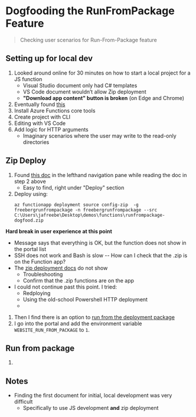 # Dogfooding the RunFromPackage Feature

>Checking user scenarios for Run-From-Package feature

## Setting up for local dev

1. Looked around online for 30 minutes on how to start a local project for a JS function
    - Visual Studio document only had C# templates
    - VS Code document wouldn’t allow Zip deployment
    - __"Download app content" button is broken__ (on Edge and Chrome)
1. Eventually found [this](https://docs.microsoft.com/en-us/azure/azure-functions/functions-create-first-azure-function-azure-cli) 
1. Install Azure Functions core tools
1. Create project with CLI
1. Editing with VS Code
1. Add logic for HTTP arguments
    - Imaginary scenarios where the user may write to the read-only directories

## Zip Deploy

1. Found [this doc](https://docs.microsoft.com/en-us/azure/azure-functions/deployment-zip-push) in the lefthand navigation pane while reading the doc in step 2 above
    - Easy to find, right under "Deploy" section
1. Deploy using:
    ```
    az functionapp deployment source config-zip  -g freebergrunfrompackage -n freebergrunfrompackage --src C:\Users\jafreebe\Desktop\demos\functions\runfrompackage-dogfood.zip
    ```

__Hard break in user experience at this point__
- Message says that everything is OK, but the function does not show in the portal list
- SSH does not work and Bash is slow -- How can I check that the .zip is on the Function app?
- The [zip deployment docs](https://docs.microsoft.com/en-us/azure/azure-functions/deployment-zip-push) do not show
    - Troubleshooting
    - Confirm that the .zip functions are on the app
- I could not continue past this point. I tried:
    - Redploying
    - Using the old-school Powershell HTTP deployment
    - 

1. Then I find there is an option to [run from the deployment package](https://docs.microsoft.com/en-us/azure/azure-functions/deployment-zip-push#run-functions-from-the-deployment-package)
1. I go into the portal and add the environment variable `WEBSITE_RUN_FROM_PACKAGE` to `1`.

## Run from package

1. 

## Notes

- Finding the first document for initial, local development was very difficult
    - Specifically to use JS development __and__  zip deployment